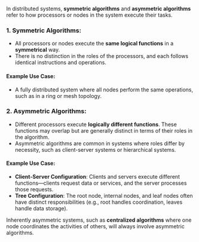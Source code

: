 In distributed systems, **symmetric algorithms** and **asymmetric algorithms** refer to how processors or nodes in the system execute their tasks.

### 1. **Symmetric Algorithms**:
   - All processors or nodes execute the **same logical functions** in a **symmetrical** way.
   - There is no distinction in the roles of the processors, and each follows identical instructions and operations.
   
   #### Example Use Case:
   - A fully distributed system where all nodes perform the same operations, such as in a ring or mesh topology.

### 2. **Asymmetric Algorithms**:
   - Different processors execute **logically different functions**. These functions may overlap but are generally distinct in terms of their roles in the algorithm.
   - Asymmetric algorithms are common in systems where roles differ by necessity, such as client-server systems or hierarchical systems.

   #### Example Use Case:
   - **Client-Server Configuration**: Clients and servers execute different functions—clients request data or services, and the server processes those requests.
   - **Tree Configuration**: The root node, internal nodes, and leaf nodes often have distinct responsibilities (e.g., root handles coordination, leaves handle data storage).

Inherently asymmetric systems, such as **centralized algorithms** where one node coordinates the activities of others, will always involve asymmetric algorithms.
